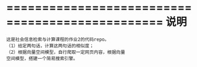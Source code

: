 ================================================
                     说明
================================================
    这是社会信息检索与计算课程的作业2的代码repo。
    （1）给定两句话，计算这两句话的相似度；
    （2）根据向量空间模型，自行爬取一定网页内容，根据向量
    空间模型，搭建一个简易搜索引擎。